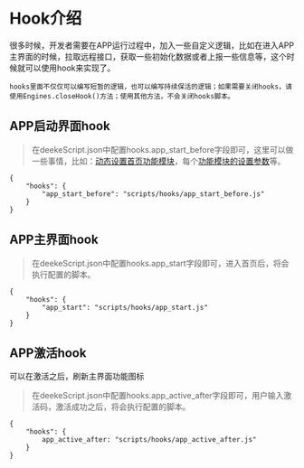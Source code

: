 # Hook介绍

很多时候，开发者需要在APP运行过程中，加入一些自定义逻辑，比如在进入APP主界面的时候，拉取远程接口，获取一些初始化数据或者上报一些信息等，这个时候就可以使用hook来实现了。

`hooks里面不仅仅可以编写短暂的逻辑，也可以编写持续保活的逻辑；如果需要关闭hooks，请使用Engines.closeHook()方法；使用其他方法，不会关闭hooks脚本。`

## APP启动界面hook

> 在deekeScript.json中配置hooks.app_start_before字段即可，这里可以做一些事情，比如：[动态设置首页功能模块](../config/dynamics.md)，每个[功能模块的设置参数](../config/dynamics.md)等。

```
{
    "hooks": {
        "app_start_before": "scripts/hooks/app_start_before.js"
    }
}
```


## APP主界面hook

> 在deekeScript.json中配置hooks.app_start字段即可，进入首页后，将会执行配置的脚本。

```
{
    "hooks": {
        "app_start": "scripts/hooks/app_start.js"
    }
}
```

## APP激活hook

可以在激活之后，刷新主界面功能图标

> 在deekeScript.json中配置hooks.app_active_after字段即可，用户输入激活码，激活成功之后，将会执行配置的脚本。

```
{
    "hooks": {
        app_active_after: "scripts/hooks/app_active_after.js"
    }
}
```
